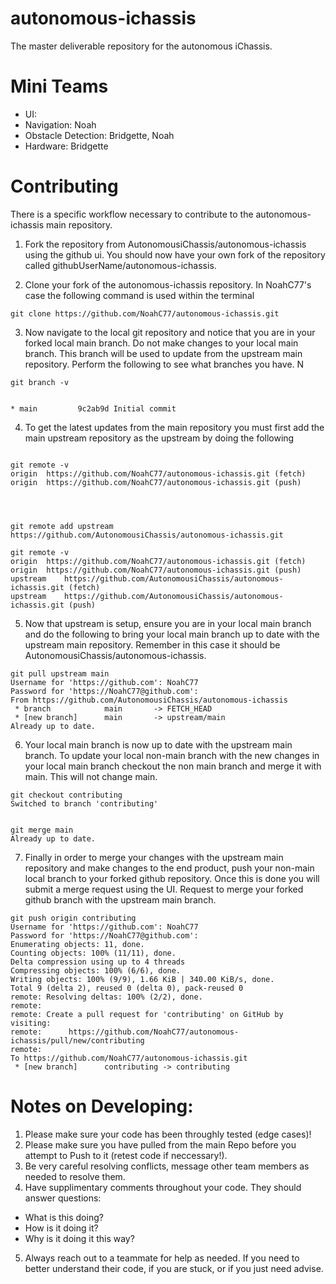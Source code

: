 # autonomous-ichassis
The master deliverable repository for the autonomous iChassis.

# Mini Teams
- UI:
- Navigation: Noah
- Obstacle Detection: Bridgette, Noah
- Hardware: Bridgette

# Contributing
There is a specific workflow necessary to contribute to the autonomous-ichassis main repository.

1. Fork the repository from AutonomousiChassis/autonomous-ichassis using the github ui. You should now have your own fork of the repository called githubUserName/autonomous-ichassis.

2. Clone your fork of the autonomous-ichassis repository. In NoahC77's case the following command is used within the terminal

```
git clone https://github.com/NoahC77/autonomous-ichassis.git
```

3. Now navigate to the local git repository and notice that you are in your forked local main branch. Do not make changes to your local main branch. This branch will be used to update from the upstream main repository. Perform the following to see what branches you have. N
```
git branch -v


* main         9c2ab9d Initial commit

```

4. To get the latest updates from the main repository you must first add the main upstream repository as the upstream by doing the following
```

git remote -v
origin	https://github.com/NoahC77/autonomous-ichassis.git (fetch)
origin	https://github.com/NoahC77/autonomous-ichassis.git (push)




git remote add upstream https://github.com/AutonomousiChassis/autonomous-ichassis.git

git remote -v
origin  https://github.com/NoahC77/autonomous-ichassis.git (fetch)
origin  https://github.com/NoahC77/autonomous-ichassis.git (push)
upstream	https://github.com/AutonomousiChassis/autonomous-ichassis.git (fetch)
upstream	https://github.com/AutonomousiChassis/autonomous-ichassis.git (push)
```

5. Now that upstream is setup, ensure you are in your local main branch and do the following to bring your local main branch up to date with the upstream main repository. Remember in this case it should be AutonomousiChassis/autonomous-ichassis.

```
git pull upstream main
Username for 'https://github.com': NoahC77
Password for 'https://NoahC77@github.com': 
From https://github.com/AutonomousiChassis/autonomous-ichassis
 * branch            main       -> FETCH_HEAD
 * [new branch]      main       -> upstream/main
Already up to date.
```

6. Your local main branch is now up to date with the upstream main branch. To update your local non-main branch with the new changes in your local main branch checkout the non main branch and merge it with main. This will not change main.

```
git checkout contributing
Switched to branch 'contributing'


git merge main
Already up to date.
```

7. Finally in order to merge your changes with the upstream main repository and make changes to the end product, push your non-main local branch to your forked github repository. Once this is done you will submit a merge request using the UI. Request to merge your forked github branch with the upstream main branch.

```
git push origin contributing
Username for 'https://github.com': NoahC77
Password for 'https://NoahC77@github.com': 
Enumerating objects: 11, done.
Counting objects: 100% (11/11), done.
Delta compression using up to 4 threads
Compressing objects: 100% (6/6), done.
Writing objects: 100% (9/9), 1.66 KiB | 340.00 KiB/s, done.
Total 9 (delta 2), reused 0 (delta 0), pack-reused 0
remote: Resolving deltas: 100% (2/2), done.
remote: 
remote: Create a pull request for 'contributing' on GitHub by visiting:
remote:      https://github.com/NoahC77/autonomous-ichassis/pull/new/contributing
remote: 
To https://github.com/NoahC77/autonomous-ichassis.git
 * [new branch]      contributing -> contributing
```

# Notes on Developing:
1. Please make sure your code has been throughly tested (edge cases)!
2. Please make sure you have pulled from the main Repo before you attempt to Push to it (retest code if neccessary!).
3. Be very careful resolving conflicts, message other team members as needed to resolve them.
4. Have supplimentary comments throughout your code. They should answer questions:
- What is this doing?
- How is it doing it?
- Why is it doing it this way?
5. Always reach out to a teammate for help as needed. If you need to better understand their code, if you are stuck, or if you just need advise.
